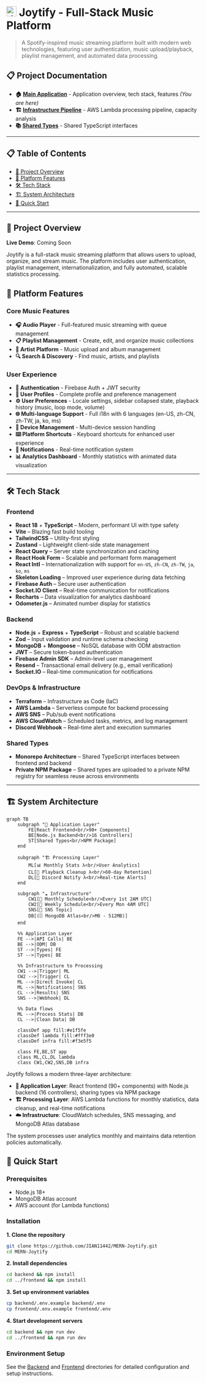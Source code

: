 # <img src="https://mern-joytify-bucket-yj.s3.ap-northeast-1.amazonaws.com/defaults/joytify-logo.svg" alt="Joytify" width="26" height="26"> Joytify - Full-Stack Music Platform

> A Spotify-inspired music streaming platform built with modern web technologies, featuring user authentication, music upload/playback, playlist management, and automated data processing.

## 📋 Project Documentation

- **🏠 [Main Application](./README.md)** - Application overview, tech stack, features _(You are here)_
- **🏗️ [Infrastructure Pipeline](./terraform/README.md)** - AWS Lambda processing pipeline, capacity analysis
- **📚 [Shared Types](https://github.com/JIAN11442/joytify-shared-types)** - Shared TypeScript interfaces

---

## 📋 Table of Contents

- [🎯 Project Overview](#-project-overview)
- [🎵 Platform Features](#-platform-features)
- [🛠️ Tech Stack](#-tech-stack)
- [🏗️ System Architecture](#-system-architecture)
- [🚀 Quick Start](#-quick-start)

---

## 🎯 Project Overview

**Live Demo**: Coming Soon

Joytify is a full-stack music streaming platform that allows users to upload, organize, and stream music. The platform includes user authentication, playlist management, internationalization, and fully automated, scalable statistics processing.

## 🎵 Platform Features

### Core Music Features

- **🎧 Audio Player** - Full-featured music streaming with queue management
- **📋 Playlist Management** - Create, edit, and organize music collections
- **🎤 Artist Platform** - Music upload and album management
- **🔍 Search & Discovery** - Find music, artists, and playlists

### User Experience

- **🔐 Authentication** - Firebase Auth + JWT security
- **👤 User Profiles** - Complete profile and preference management
- **⚙️ User Preferences** - Locale settings, sidebar collapsed state, playback history (music, loop mode, volume)
- **🌐 Multi-language Support** - Full i18n with 6 languages (en-US, zh-CN, zh-TW, ja, ko, ms)
- **📱 Device Management** - Multi-device session handling
- **⌨️ Platform Shortcuts** - Keyboard shortcuts for enhanced user experience
- **🔔 Notifications** - Real-time notification system
- **📊 Analytics Dashboard** - Monthly statistics with animated data visualization

---

## 🛠️ Tech Stack

### Frontend

- **React 18** + **TypeScript** – Modern, performant UI with type safety
- **Vite** – Blazing fast build tooling
- **TailwindCSS** – Utility-first styling
- **Zustand** – Lightweight client-side state management
- **React Query** – Server state synchronization and caching
- **React Hook Form** – Scalable and performant form management
- **React Intl** – Internationalization with support for `en-US`, `zh-CN`, `zh-TW`, `ja`, `ko`, `ms`
- **Skeleton Loading** – Improved user experience during data fetching
- **Firebase Auth** – Secure user authentication
- **Socket.IO Client** – Real-time communication for notifications
- **Recharts** – Data visualization for analytics dashboard
- **Odometer.js** – Animated number display for statistics

### Backend

- **Node.js** + **Express** + **TypeScript** – Robust and scalable backend
- **Zod** – Input validation and runtime schema checking
- **MongoDB** + **Mongoose** – NoSQL database with ODM abstraction
- **JWT** – Secure token-based authentication
- **Firebase Admin SDK** – Admin-level user management
- **Resend** – Transactional email delivery (e.g., email verification)
- **Socket.IO** – Real-time communication for notifications

### DevOps & Infrastructure

- **Terraform** – Infrastructure as Code (IaC)
- **AWS Lambda** – Serverless compute for backend processing
- **AWS SNS** – Pub/sub event notifications
- **AWS CloudWatch** – Scheduled tasks, metrics, and log management
- **Discord Webhook** – Real-time alert and execution summaries

### Shared Types

- **Monorepo Architecture** – Shared TypeScript interfaces between frontend and backend
- **Private NPM Package** – Shared types are uploaded to a private NPM registry for seamless reuse across environments

---

## 🏗️ System Architecture

```mermaid
graph TB
    subgraph "🎵 Application Layer"
        FE[React Frontend<br/>90+ Components]
        BE[Node.js Backend<br/>16 Controllers]
        ST[Shared Types<br/>NPM Package]
    end

    subgraph "🏗️ Processing Layer"
        ML[📊 Monthly Stats λ<br/>User Analytics]
        CL[🧹 Playback Cleanup λ<br/>60-day Retention]
        DL[🤖 Discord Notify λ<br/>Real-time Alerts]
    end

    subgraph "☁️ Infrastructure"
        CW1[📅 Monthly Schedule<br/>Every 1st 2AM UTC]
        CW2[📅 Weekly Schedule<br/>Every Mon 4AM UTC]
        SNS[📢 SNS Topic]
        DB[(🗄 MongoDB Atlas<br/>M0 - 512MB)]
    end

    %% Application Layer
    FE -->|API Calls| BE
    BE -->|ODM| DB
    ST -->|Types| FE
    ST -->|Types| BE

    %% Infrastructure to Processing
    CW1 -->|Trigger| ML
    CW2 -->|Trigger| CL
    ML -->|Direct Invoke| CL
    ML -->|Notifications| SNS
    CL -->|Results| SNS
    SNS -->|Webhook| DL

    %% Data flows
    ML -->|Process Stats| DB
    CL -->|Clean Data| DB

    classDef app fill:#e1f5fe
    classDef lambda fill:#fff3e0
    classDef infra fill:#f3e5f5

    class FE,BE,ST app
    class ML,CL,DL lambda
    class CW1,CW2,SNS,DB infra
```

Joytify follows a modern three-layer architecture:

- **🎵 Application Layer**: React frontend (90+ components) with Node.js backend (16 controllers), sharing types via NPM package
- **🏗️ Processing Layer**: AWS Lambda functions for monthly statistics, data cleanup, and real-time notifications
- **☁️ Infrastructure**: CloudWatch schedules, SNS messaging, and MongoDB Atlas database

The system processes user analytics monthly and maintains data retention policies automatically.

## 🚀 Quick Start

### Prerequisites

- Node.js 18+
- MongoDB Atlas account
- AWS account (for Lambda functions)

### Installation

**1. Clone the repository**

```bash
git clone https://github.com/JIAN11442/MERN-Joytify.git
cd MERN-Joytify
```

**2. Install dependencies**

```bash
cd backend && npm install
cd ../frontend && npm install
```

**3. Set up environment variables**

```bash
cp backend/.env.example backend/.env
cp frontend/.env.example frontend/.env
```

**4. Start development servers**

```bash
cd backend && npm run dev
cd ../frontend && npm run dev
```

### Environment Setup

See the [Backend](./backend/) and [Frontend](./frontend/) directories for detailed configuration and setup instructions.
